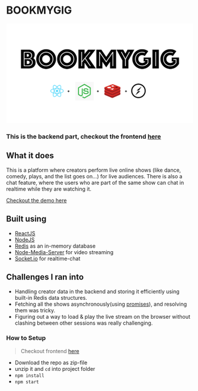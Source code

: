 # BOOKMYGIG

![BookMyGig Logo](https://github.com/manojnaidu619/bookmygig-frontend/blob/master/bookmygig.png)

### This is the backend part, checkout the frontend [here](https://github.com/manojnaidu619/bookmygig-frontend)

## What it does

This is a platform where creators perform live online shows (like dance, comedy, plays, and the list goes on...) for live audiences. There is also a chat feature, where the users who are part of the same show can chat in realtime while they are watching it.

[Checkout the demo here](https://youtu.be/dG-Yic-VWQ4)

## Built using

* [ReactJS](https://reactjs.org/)
* [NodeJS](https://nodejs.org/en/)
* [Redis](https://redis.io/) as an in-memory database
* [Node-Media-Server](https://github.com/illuspas/Node-Media-Server) for video streaming
* [Socket.io](https://socket.io/) for realtime-chat
 
## Challenges I ran into

* Handling creator data in the backend and storing it efficiently using built-in Redis data structures.
* Fetching all the shows asynchronously(using [promises](https://developer.mozilla.org/en-US/docs/Web/JavaScript/Reference/Global_Objects/Promise)), and resolving them was tricky.
* Figuring out a way to load & play the live stream on the browser without clashing between other sessions was really challenging.

### How to Setup
> Checkout frontend [here](https://github.com/manojnaidu619/bookmygig-frontend)
* Download the repo as zip-file
* unzip it and `cd` into project folder
* `npm install`
* `npm start`
